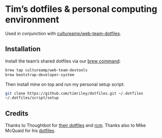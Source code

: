 # Tim’s dotfiles & personal computing environment

Used in conjunction with [cultureamp/web-team-dotfiles][web-team-dotfiles].

[web-team-dotfiles]: http://github.com/cultureamp/web-team-dotfiles

## Installation

Install the team’s shared dotfiles via our [brew command][cmd]:

```sh
brew tap cultureamp/web-team-devtools
brew bootstrap-developer-system
```

Then install mine on top and run my personal setup script:

```sh
git clone https://github.com/timriley/dotfiles.git ~/.dotfiles
~/.dotfiles/script/setup
```

[cmd]: https://github.com/cultureamp/homebrew-web-team-devtools#bootstrap-developer-system

## Credits

Thanks to Thoughtbot for [their dotfiles][thoughtbot-dotfiles] and [rcm][rcm].
Thanks also to Mike McQuaid for his [dotfiles][mike-dotfiles].

[thoughtbot-dotfiles]: https://github.com/thoughtbot/dotfiles
[rcm]: https://github.com/thoughtbot/rcm
[mike-dotfiles]: https://github.com/MikeMcQuaid/dotfiles
